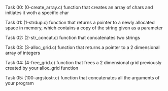Task 00: (0-create_array.c)
function that creates an array of chars and initiates it woth a specific char

Task 01: (1-strdup.c)
function that returns a pointer to a newly allocated space in memory, which contains a copy of the string given as a parameter

Task 02: (2-str_concat.c)
function that concatenates two strings

Task 03: (3-alloc_grid.c)
function that returns a pointer to a 2 dimensional array of integers

Task 04: (4-free_grid.c)
function that frees a 2 dimensional grid previously created by your alloc_grid function

Task 05: (100-argstostr.c)
function that concatenates all the arguments of your program
